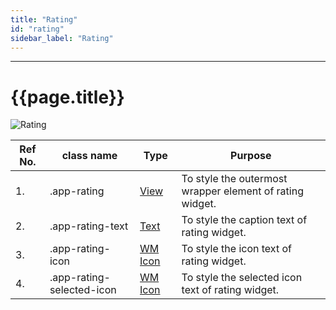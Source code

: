 ```yaml
---
title: "Rating"
id: "rating"
sidebar_label: "Rating"
---
```

---


# {{page.title}}

![Rating](/learn/assets/react-native-styles/rating.png)

| Ref No. | class name  | Type | Purpose |
| ---- |-----------|---------|---------|
| 1. |.app-rating| [View](../../view) | To style the outermost wrapper element of rating widget.|
| 2. |.app-rating-text| [Text](../../text) |To style the caption text of rating widget.|
| 3. |.app-rating-icon| [WM Icon](../../basic/icon) | To style the icon text of rating widget.|
| 4. |.app-rating-selected-icon| [WM Icon](../../basic/icon) | To style the selected icon text of rating widget.|
